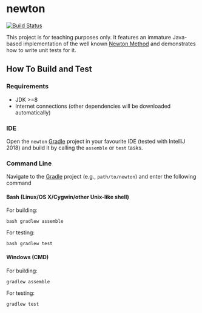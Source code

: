 # newton

[![Build Status](https://travis-ci.org/Null0rg/newton.svg?branch=master)](https://travis-ci.org/Null0rg/newton)

This project is for teaching purposes only. It features an immature Java-based implementation of the well known [Newton Method](https://en.wikipedia.org/wiki/Newton%27s_method) and demonstrates how to write unit tests for it.

## How To Build and Test

### Requirements

- JDK >=8
- Internet connections (other dependencies will be downloaded automatically)

### IDE

Open the `newton` [Gradle](http://www.gradle.org/) project in your favourite IDE (tested with IntelliJ 2018) and build it
by calling the `assemble` or `test` tasks.

### Command Line

Navigate to the [Gradle](http://www.gradle.org/) project (e.g., `path/to/newton`) and enter the following command

#### Bash (Linux/OS X/Cygwin/other Unix-like shell)

For building:

    bash gradlew assemble
    
For testing:
    
    bash gradlew test    
    
#### Windows (CMD)

For building:

    gradlew assemble
    
For testing:
    
    gradlew test   
    
